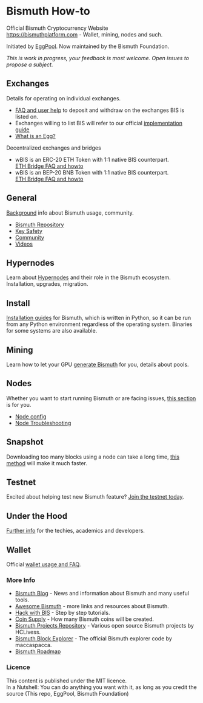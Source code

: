 # Bismuth How-to
Official Bismuth Cryptocurrency Website  
https://bismuthplatform.com - Wallet, mining, nodes and such.

Initiated by [EggPool](https://EggPool.Net).
Now maintained by the Bismuth Foundation.

_This is work in progress, your feedback is most welcome.
Open issues to propose a subject._

## Exchanges

Details for operating on individual exchanges.  
- [FAQ and user help](Exchanges) to deposit and withdraw on the exchanges BIS is listed on.
- Exchanges willing to list BIS will refer to our official [implementation guide](Exchanges/How_to_Implement.md)
- [What is an Egg?](Exchanges/WTF_is_an_egg.MD)

Decentralized exchanges and bridges  
- wBIS is an ERC-20 ETH Token with 1:1 native BIS counterpart.  
    [ETH Bridge FAQ and howto](Bridges/ETH/README.md) 
- wBIS is an BEP-20 BNB Token with 1:1 native BIS counterpart.  
    [ETH Bridge FAQ and howto](Bridges/BSC/README.md) 

## General
[Background](General) info about Bismuth usage, community.

- [Bismuth Repository](https://github.com/bismuthfoundation/Bismuth)
- [Key Safety](General/Keys_safety.MD)
- [Community](General/Community.MD)
- [Videos](General/Videos.md)

## Hypernodes
Learn about [Hypernodes](Hypernodes) and their role in the Bismuth ecosystem. Installation, upgrades, migration.

## Install
[Installation guides](Install) for Bismuth, which is written in Python, so it can be run from any Python environment regardless of the operating system. Binaries for some systems are also available.

## Mining
Learn how to let your GPU [generate Bismuth](Mining/README.md) for you, details about pools. 

## Nodes
Whether you want to start running Bismuth or are facing issues, [this section](Nodes) is for you.

- [Node config](Nodes/Node_config.MD)
- [Node Troubleshooting](Nodes/Node_Troubleshooting.MD)

## Snapshot
Downloading too many blocks using a node can take a long time, [this method](Snapshot/Readme.md) will make it much faster.

## Testnet
Excited about helping test new Bismuth feature? [Join the testnet today](Testnet/Readme.md).

## Under the Hood
[Further info](UnderTheHood) for the techies, academics and developers.

## Wallet
Official [wallet usage and FAQ](Wallet).

### More Info

- [Bismuth Blog](https://hypernodes.bismuth.live/?page_id=20) - News and information about Bismuth and many useful tools.
- [Awesome Bismuth](https://github.com/bismuthfoundation/Awesome-Bismuth) - more links and resources about Bismuth.
- [Hack with BIS](https://github.com/bismuthfoundation/Hack-with-BIS) - Step by step tutorials.
- [Coin Supply](CoinSupply/Readme.md) - How many Bismuth coins will be created.
- [Bismuth Projects Repository](https://github.com/hclivess/BismuthProjects) - Various open source Bismuth projects by HCLivess.
- [Bismuth Block Explorer](https://github.com/maccaspacca/BismuthExplorer) - The official Bismuth explorer code by maccaspacca.
- [Bismuth Roadmap](https://github.com/bismuthfoundation/Roadmap)

### Licence
This content is published under the MIT licence.  
In a Nutshell: You can do anything you want with it, as long as you credit the source (This repo, EggPool, Bismuth Foundation)

